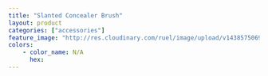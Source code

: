 ```yaml
---
title: "Slanted Concealer Brush"
layout: product
categories: ["accessories"]
feature_image: "http://res.cloudinary.com/ruel/image/upload/v1438575069/fs/slantedConcealerBrush.jpg"
colors:
    - color_name: N/A
      hex: 
---
```

